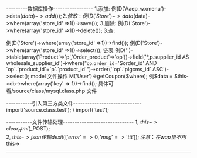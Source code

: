 ---------数据库操作-----------------
1.添加: 例(D('Aaep_wxmenu')->data($data)->add());
2.修改: 例(D('Store')->data($data)->where(array('store_id' =>1))->save());
3.删除: 例(D('Store')->where(array('store_id' =>1))->delete());
3.查: 

例(D('Store')->where(array('store_id' =>1))->find());
例(D('Store')->where(array('store_id' =>1))->select());
链表 例D('')->table(array('Product'=>'p','Order_product'=>'op'))->field('*,p.supplier_id AS wholesale_supplier_id')->where("`op`.`order_id`='$order_id' AND `op`.`product_id`=`p`.`product_id`")->order('`op`.`pigcms_id` ASC')->select();
model 文件操作
M('User')->getCoupon($where);
例$data = $this->db->where(array('key' => 1))->find();
具体可看/source/class/mysql.class.php 文件


-----------引入第三方类文件-----------------------------
import('source.class.test'); / import('test');


-----------文件传输处理------------------------------
1, $this->clear_html($_POST);   
2, $this->json 传输 dexit(['error'=>0,'msg'=>'ttt']);
注意：在wap里不用$this-> 

----------
